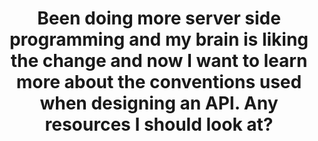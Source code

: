 ---
title: "Been doing more server side programming and my brain is liking the change and now I want to learn more about the conventions used when designing an API. Any resources I should look at?"
description: "Been doing more server side programming and my brain is liking the change and now I want to learn more about the conventions used when designing an API. Any resources I should look at?"
publishDate: 2024-03-20
tags:
  - post
  - note
categories:
  - coding
  - serverSideSwift
  - backend
---